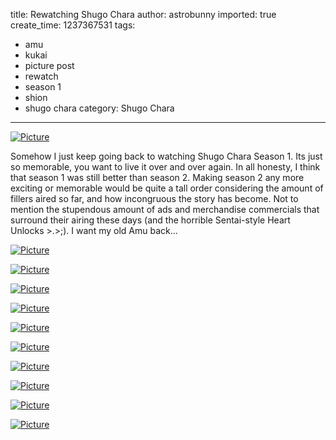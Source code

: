 title: Rewatching Shugo Chara
author: astrobunny
imported: true
create_time: 1237367531
tags:
- amu
- kukai
- picture post
- rewatch
- season 1
- shion
- shugo chara
category: Shugo Chara
---
 [![](wp-uploads/2009/03/wpid-sc20-01-500x284.jpg "Picture")](/images/wp-uploads/2009/03/wpid-sc20-01.jpg)  
  
Somehow I just keep going back to watching Shugo Chara Season 1. Its just so memorable, you want to live it over and over again. In all honesty, I think that season 1 was still better than season 2. Making season 2 any more exciting or memorable would be quite a tall order considering the amount of fillers aired so far, and how incongruous the story has become. Not to mention the stupendous amount of ads and merchandise commercials that surround their airing these days (and the horrible Sentai-style Heart Unlocks \>.\>;). I want my old Amu back...  
<!--more-->  
 [![](wp-uploads/2009/03/wpid-sc20-12-500x284.jpg "Picture")](/images/wp-uploads/2009/03/wpid-sc20-12.jpg)  
  
 [![](wp-uploads/2009/03/wpid-sc20-21-500x284.jpg "Picture")](/images/wp-uploads/2009/03/wpid-sc20-21.jpg)  
  
 [![](wp-uploads/2009/03/wpid-sc20-31-500x284.jpg "Picture")](/images/wp-uploads/2009/03/wpid-sc20-31.jpg)  
  
 [![](wp-uploads/2009/03/wpid-sc20-41-500x284.jpg "Picture")](/images/wp-uploads/2009/03/wpid-sc20-41.jpg)  
  
 [![](wp-uploads/2009/03/wpid-sc20-51-500x284.jpg "Picture")](/images/wp-uploads/2009/03/wpid-sc20-51.jpg)  
  
 [![](wp-uploads/2009/03/wpid-sc20-61-500x284.jpg "Picture")](/images/wp-uploads/2009/03/wpid-sc20-61.jpg)  
  
 [![](wp-uploads/2009/03/wpid-sc20-81-500x284.jpg "Picture")](/images/wp-uploads/2009/03/wpid-sc20-81.jpg)  
  
 [![](wp-uploads/2009/03/wpid-sc20-91-500x284.jpg "Picture")](/images/wp-uploads/2009/03/wpid-sc20-91.jpg)  
  
 [![](wp-uploads/2009/03/wpid-sc20-101-500x284.jpg "Picture")](/images/wp-uploads/2009/03/wpid-sc20-101.jpg)  
  
 [![](wp-uploads/2009/03/wpid-sc20-111-500x284.jpg "Picture")](/images/wp-uploads/2009/03/wpid-sc20-111.jpg)